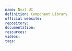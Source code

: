 ```yaml
---
name: Next UI
definition: Component Library
official website:
repository:
documentation:
resources:
videos: 
tags:
---
```

